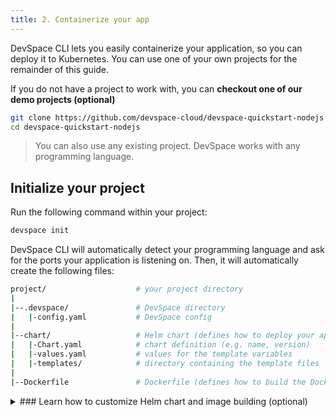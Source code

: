 ```yaml
---
title: 2. Containerize your app
---
```


DevSpace CLI lets you easily containerize your application, so you can deploy it to Kubernetes. You can use one of your own projects for the remainder of this guide. 

If you do not have a project to work with, you can **checkout one of our demo projects (optional)**
<!--DOCUSAURUS_CODE_TABS-->
<!--Node.js-->
```bash
git clone https://github.com/devspace-cloud/devspace-quickstart-nodejs
cd devspace-quickstart-nodejs
```

<!--END_DOCUSAURUS_CODE_TABS-->

> You can also use any existing project. DevSpace works with any programming language.

## Initialize your project
Run the following command within your project:
```bash
devspace init
```
DevSpace CLI will automatically detect your programming language and ask for the ports your application is listening on. Then, it will automatically create the following files:
```bash
project/                    # your project directory
|
|--.devspace/               # DevSpace directory
|   |-config.yaml           # DevSpace config
|
|--chart/                   # Helm chart (defines how to deploy your application)
|   |-Chart.yaml            # chart definition (e.g. name, version)
|   |-values.yaml           # values for the template variables
|   |-templates/            # directory containing the template files
|
|--Dockerfile               # Dockerfile (defines how to build the Docker image)
```

<details>
<summary>
### Learn how to customize Helm chart and image building (optional)
</summary>

See the following guides to:
- [Configure image building](/docs/cli/deployment/images)
- [Add packages to your Helm chart (e.g. database)](/docs/chart/packages)
- [Configure persistent volumes](/docs/chart/persistent-volumes)
- [Set environment variables](/docs/chart/environment-variables)
- [Configure networking for your Helm chart (e.g. ingress)](/docs/chart/networking)
- [Define multiple containers in your Helm chart](/docs/chart/containers)
- [Add custom Kubernetes manifests (.yaml files)](/docs/chart/custom-manifests)
- [Configure auto-scaling within your Helm Chart](/docs/chart/scaling)

</details>
